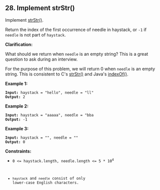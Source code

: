 ## 28. Implement strStr()
Implement [strStr()](http://www.cplusplus.com/reference/cstring/strstr).

Return the index of the first occurrence of needle in haystack, or `-1` if `needle` is not part of `haystack`.

**Clarification:**

What should we return when `needle` is an empty string? This is a great question to ask during an interview.

For the purpose of this problem, we will return 0 when `needle` is an empty string. This is consistent to C's [strStr()](http://www.cplusplus.com/reference/cstring/strstr) and Java's [indexOf()](https://docs.oracle.com/javase/7/docs/api/java/lang/String.html#indexOf(java.lang.String)).

**Example 1:**
<pre><code><b>Input:</b> haystack = "hello", needle = "ll"
<b>Output:</b> 2
</code></pre>

**Example 2:**
<pre><code><b>Input:</b> haystack = "aaaaa", needle = "bba
<b>Output:</b> -1
</code></pre>

**Example 3:**
<pre><code><b>Input:</b> haystack = "", needle = ""
<b>Output:</b> 0
</code></pre>

**Constraints:**
* <pre><code>0 <= haystack.length, needle.length <= 5 * 10<sup>4</sup</code></pre>
* `haystack` and `needle` consist of only lower-case English characters.
